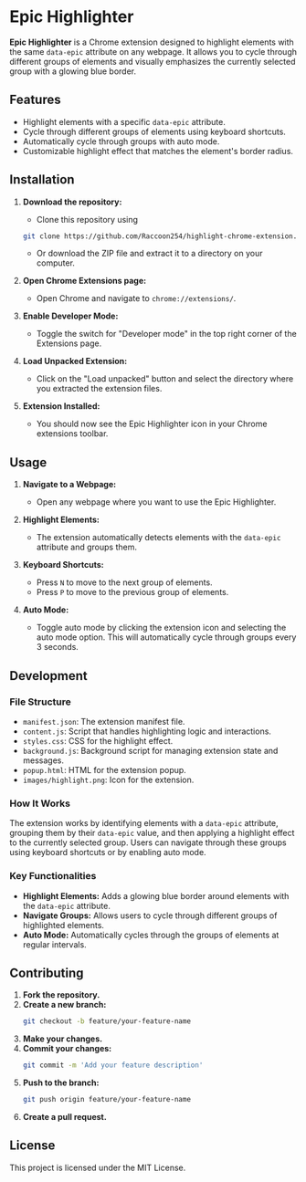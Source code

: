 # Epic Highlighter

**Epic Highlighter** is a Chrome extension designed to highlight elements with the same `data-epic` attribute on any webpage. It allows you to cycle through different groups of elements and visually emphasizes the currently selected group with a glowing blue border.

## Features

- Highlight elements with a specific `data-epic` attribute.
- Cycle through different groups of elements using keyboard shortcuts.
- Automatically cycle through groups with auto mode.
- Customizable highlight effect that matches the element's border radius.

## Installation

1. **Download the repository:**
   - Clone this repository using 
   ```bash
   git clone https://github.com/Raccoon254/highlight-chrome-extension.git
   ```
   - Or download the ZIP file and extract it to a directory on your computer.

2. **Open Chrome Extensions page:**
   - Open Chrome and navigate to `chrome://extensions/`.

3. **Enable Developer Mode:**
   - Toggle the switch for "Developer mode" in the top right corner of the Extensions page.

4. **Load Unpacked Extension:**
   - Click on the "Load unpacked" button and select the directory where you extracted the extension files.

5. **Extension Installed:**
   - You should now see the Epic Highlighter icon in your Chrome extensions toolbar.

## Usage

1. **Navigate to a Webpage:**
   - Open any webpage where you want to use the Epic Highlighter.

2. **Highlight Elements:**
   - The extension automatically detects elements with the `data-epic` attribute and groups them.

3. **Keyboard Shortcuts:**
   - Press `N` to move to the next group of elements.
   - Press `P` to move to the previous group of elements.

4. **Auto Mode:**
   - Toggle auto mode by clicking the extension icon and selecting the auto mode option. This will automatically cycle through groups every 3 seconds.

## Development

### File Structure

- `manifest.json`: The extension manifest file.
- `content.js`: Script that handles highlighting logic and interactions.
- `styles.css`: CSS for the highlight effect.
- `background.js`: Background script for managing extension state and messages.
- `popup.html`: HTML for the extension popup.
- `images/highlight.png`: Icon for the extension.

### How It Works

The extension works by identifying elements with a `data-epic` attribute, grouping them by their `data-epic` value, and then applying a highlight effect to the currently selected group. Users can navigate through these groups using keyboard shortcuts or by enabling auto mode.

### Key Functionalities

- **Highlight Elements:** Adds a glowing blue border around elements with the `data-epic` attribute.
- **Navigate Groups:** Allows users to cycle through different groups of highlighted elements.
- **Auto Mode:** Automatically cycles through the groups of elements at regular intervals.

## Contributing

1. **Fork the repository.**
2. **Create a new branch:**
   ```bash
   git checkout -b feature/your-feature-name
   ```
3. **Make your changes.**
4. **Commit your changes:**
   ```bash
   git commit -m 'Add your feature description'
   ```
5. **Push to the branch:**
   ```bash
   git push origin feature/your-feature-name
   ```
6. **Create a pull request.**

## License

This project is licensed under the MIT License.